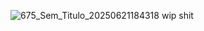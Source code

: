 ![675_Sem_Titulo_20250621184318](https://github.com/user-attachments/assets/716b48ab-5a51-40b6-8a0e-57b07acc914d)
          wip shit
